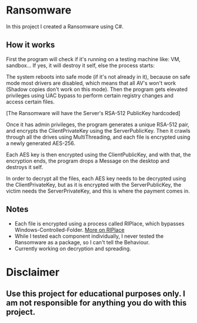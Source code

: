 # Ransomware
In this project I created a Ransomware using C#.

## How it works
First the program will check if it's running on a testing machine like: VM, sandbox...
If yes, it will destroy it self, else the process starts:

The system reboots into safe mode (if it's not already in it), because on safe mode most drivers are disabled, which means that all AV's won't work (Shadow copies don't work on this mode).
Then the program gets elevated privileges using UAC bypass to perform certain registry changes and access certain files.

[The Ransomware will have the Server's RSA-512 PublicKey hardcoded]

Once it has admin privileges, the program generates a unique RSA-512 pair, and encrypts the ClientPrivateKey using the ServerPublicKey.
Then it crawls through all the drives using MultiThreading, and each file is encrypted using a newly generated AES-256.

Each AES key is then encrypted using the ClientPublicKey, and with that, the encryption ends, the program drops a Message on the desktop and destroys it self.

In order to decrypt all the files, each AES key needs to be decrypted using the ClientPrivateKey, but as it is encrypted with the ServerPublicKey, the victim needs the ServerPrivateKey, and this is where the payment comes in.

## Notes
* Each file is encrypted using a process called RIPlace, which bypasses Windows-Controlled-Folder. [More on RIPlace](https://www.bleepingcomputer.com/news/security/new-riplace-bypass-evades-windows-10-av-ransomware-protection/)
* While I tested each component individually, I never tested the Ransomware as a package, so I can't tell the Behaviour.
* Currently working on decryption and spreading.

# Disclaimer
## Use this project for educational purposes only. I am not responsible for anything you do with this project.
